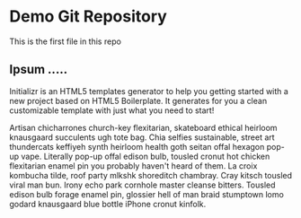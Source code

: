 # Demo Git Repository

This is the first file in this repo

## Ipsum .....

Initializr is an HTML5 templates generator to help you getting started with a new project based on HTML5 Boilerplate. It generates for you a clean customizable template with just what you need to start!

Artisan chicharrones church-key flexitarian, skateboard ethical heirloom knausgaard succulents ugh tote bag. Chia selfies sustainable, street art thundercats keffiyeh synth heirloom health goth seitan offal hexagon pop-up vape. Literally pop-up offal edison bulb, tousled cronut hot chicken flexitarian enamel pin you probably haven't heard of them. La croix kombucha tilde, roof party mlkshk shoreditch chambray. Cray kitsch tousled viral man bun. Irony echo park cornhole master cleanse bitters. Tousled edison bulb forage enamel pin, glossier hell of man braid stumptown lomo godard knausgaard blue bottle iPhone cronut kinfolk.